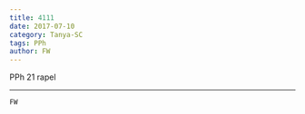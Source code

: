 ```yaml
---
title: 4111
date: 2017-07-10
category: Tanya-SC
tags: PPh
author: FW
---
```


PPh 21 rapel

---



`FW`
